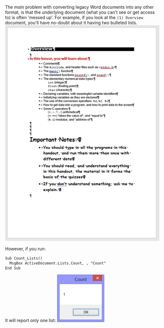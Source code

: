
The *main* problem with converting legacy Word documents into any other format, is that the underlying document (what you can't see or get access to) is often 'messed up'. For example, if you look at the ``(1) Overview`` document, you'll have no-doubt about it having two bulleted lists.
![image](overview.png)

However, if you run:

```
Sub Count_Lists()
  MsgBox ActiveDocument.Lists.Count, , "Count"
End Sub
```

It will report only one list:
![image](count.png)

